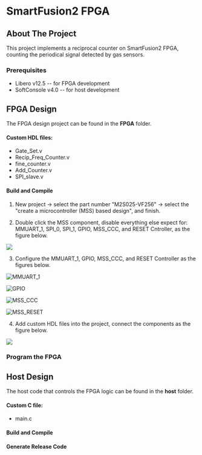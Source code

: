 # SmartFusion2 FPGA

<!-- TABLE OF CONTENTS -->
<!-- ## Table of Contents

* [About the Project](#about-the-project)
  * [Built With](#built-with)
* [Dataset](#dataset)
  * [Synthetic data](#synthetic-data)
  * [Real-case data](#real-case-data)
* [Getting Started](#getting-started)
  * [Prerequisites](#prerequisites)
  * [Installation](#installation)
* [Usage](#usage)
* [Roadmap](#roadmap) -->



<!-- ABOUT THE PROJECT -->
## About The Project

This project implements a reciprocal counter on SmartFusion2 FPGA, counting the periodical signal detected by gas sensors.


### Prerequisites

* Libero v12.5 -- for FPGA development
* SoftConsole v4.0 -- for host development


<!-- GETTING STARTED -->
## FPGA Design

The FPGA design project can be found in the **FPGA** folder.

#### Custom HDL files:

* Gate_Set.v
* Recip_Freq_Counter.v
* fine_counter.v
* Add_Counter.v
* SPI_slave.v

#### Build and Compile

1. New project -> select the part number "M2S025-VF256" -> select the "create a microcontroller (MSS) based design", and finish.

2. Double click the MSS component, disable everything else expect for: MMUART_1, SPI_0, SPI_1, GPIO, MSS_CCC, and RESET Cntroller, as the figure below.

![](https://github.com/onioncc/SF_Counter/blob/main/Figures/1.png)

3. Configure the MMUART_1, GPIO, MSS_CCC, and RESET Controller as the figures below.

![MMUART_1](https://github.com/onioncc/SF_Counter/blob/main/Figures/2.png)

![GPIO](https://github.com/onioncc/SF_Counter/blob/main/Figures/3.png)

![MSS_CCC](https://github.com/onioncc/SF_Counter/blob/main/Figures/4.png)

![MSS_RESET](https://github.com/onioncc/SF_Counter/blob/main/Figures/5.png)


4. Add custom HDL files into the project, connect the components as the figure below.

![](https://github.com/onioncc/SF_Counter/blob/main/Figures/8.png)





### Program the FPGA

## Host Design

The host code that controls the FPGA logic can be found in the **host** folder.

#### Custom C file:
* main.c

#### Build and Compile

#### Generate Release Code


